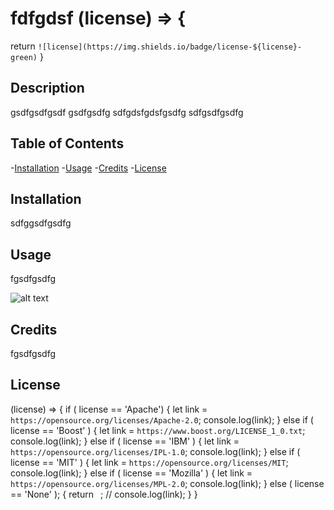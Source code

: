 
# fdfgdsf (license) => {
  return `![license](https://img.shields.io/badge/license-${license}-green)`
}

## Description


gsdfgsdfgsdf
gsdfgsdfg
sdfgdsfgdsfgsdfg
sdfgsdfgsdfg


## Table of Contents

-[Installation](#installation)
-[Usage](#usage)
-[Credits](#credits)
-[License](#license)

## Installation

sdfggsdfgsdfg

## Usage

fgsdfgsdfg


![alt text](fgsdfgsdfg)


## Credits

fgsdfgsdfg

## License

(license) => {
  if ( license == 'Apache') {
     let link = `https://opensource.org/licenses/Apache-2.0`;
     console.log(link);
 } else if ( license == 'Boost' ) {
     let link = `https://www.boost.org/LICENSE_1_0.txt`;
     console.log(link);
 } else if ( license == 'IBM' ) {
     let link = `https://opensource.org/licenses/IPL-1.0`;
     console.log(link);
 } else if ( license == 'MIT' ) {
     let link = `https://opensource.org/licenses/MIT`;
     console.log(link);
 } else if ( license == 'Mozilla' ) {
     let link = `https://opensource.org/licenses/MPL-2.0`;
     console.log(link);
 } else ( license == 'None' ); {
      return ` `;
    // console.log(link);
 }
}

